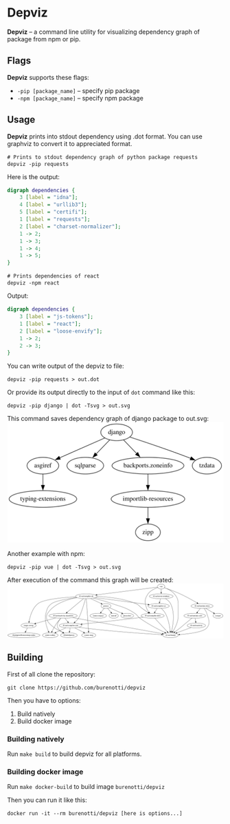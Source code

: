 # Depviz

**Depviz** – a command line utility for visualizing dependency graph of package from npm or pip.

## Flags

**Depviz** supports these flags:

- `-pip [package_name]` – specify pip package
- `-npm [package_name]` – specify npm package

## Usage

**Depviz** prints into stdout dependency using .dot format.
You can use graphviz to convert it to appreciated format.

```shell
# Prints to stdout dependency graph of python package requests
depviz -pip requests
```

Here is the output:

```dot
digraph dependencies {
    3 [label = "idna"];
    4 [label = "urllib3"];
    5 [label = "certifi"];
    1 [label = "requests"];
    2 [label = "charset-normalizer"];
    1 -> 2;
    1 -> 3;
    1 -> 4;
    1 -> 5;
}
```

```shell
# Prints dependencies of react
depviz -npm react
```

Output:

```dot
digraph dependencies {
    3 [label = "js-tokens"];
    1 [label = "react"];
    2 [label = "loose-envify"];
    1 -> 2;
    2 -> 3;
}
```

You can write output of the depviz to file:

```shell
depviz -pip requests > out.dot
```

Or provide its output directly to the input of `dot` command like this:

```shell
depviz -pip django | dot -Tsvg > out.svg
```

This command saves dependency graph of django package to out.svg:
![Django dependency graph](imgs/out-django.svg)

Another example with npm:

```shell
depviz -pip vue | dot -Tsvg > out.svg
```

After execution of the command this graph will be created:
![Vue dependency graph](imgs/out-vue.svg)

## Building

First of all clone the repository:

```shell
git clone https://github.com/burenotti/depviz
```

Then you have to options:

1. Build natively
2. Build docker image

### Building natively

Run `make build` to build depviz for all platforms.

### Building docker image

Run `make docker-build` to build image `burenotti/depviz`

Then you can run it like this:

```shell
docker run -it --rm burenotti/depviz [here is options...]
```

